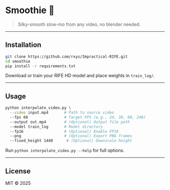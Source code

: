 # Smoothie 🍹

> Silky-smooth slow-mo from any video, no blender needed.

---

## Installation

```bash
git clone https://github.com/rxys/Impractical-RIFE.git
cd smoothie
pip install -r requirements.txt
```

Download or train your RIFE HD model and place weights in `train_log/`.

---

## Usage

```bash
python interpolate_video.py \
  --video input.mp4       # Path to source video
  --fps 60                # Target FPS (e.g., 24, 30, 60, 240)
  --output out.mp4        # (Optional) Output file path
  --model train_log       # Model directory
  --fp16                  # (Optional) Enable FP16
  --png                   # (Optional) Export PNG frames
  --fixed_height 1440      # (Optional) Downscale height
```

Run `python interpolate_video.py --help` for full options.

---

## License

MIT © 2025
